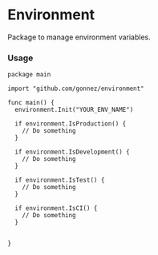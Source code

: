 # Environment

Package to manage environment variables.

### Usage

```
package main

import "github.com/gonnez/environment"

func main() {
  environment.Init("YOUR_ENV_NAME")

  if environment.IsProduction() {
    // Do something
  }

  if environment.IsDevelopment() {
    // Do something
  }

  if environment.IsTest() {
    // Do something
  }

  if environment.IsCI() {
    // Do something
  }


}
```
